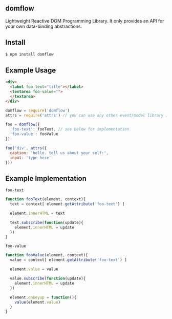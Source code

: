 ## domflow

Lightweight Reactive DOM Programming Library. It only provides an API for your own
data-binding abstractions.

## Install

```bash
$ npm install domflow
```

## Example Usage

```html
<div>
  <label foo-text="title"></label>
  <textarea foo-value="">
  </textarea>
</div>
```

```js
domflow = require('domflow')
attrs = require('attrs') // you can use any other event/model library instead of attrs

foo = domflow({
  'foo-text': fooText, // see below for implementation
  'foo-value': fooValue
})

foo('div', attrs({
  caption: 'hello. tell us about your self:',
  input: 'type here'
}))
```

## Example Implementation

`foo-text`

```js
function fooText(element, context){
  text = context[ element.getAttribute('foo-text') ]

  element.innerHTML = text

  text.subscribe(function(update){
    element.innerHTML = update
  })
}
```

`foo-value`

```js
function fooValue(element, context){
  value = context[ element.getAttribute('foo-text') ]

  element.value = value

  value.subscribe(function(update){
    element.innerHTML = update
  })

  element.onkeyup = function(){
    value(element.value)
  }
}
```
